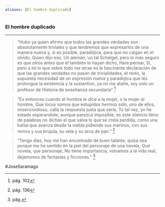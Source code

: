 ```yaml
---
aliases: [El hombre duplicado]
---
```


### El hombre duplicado
---

>"Hubo ya quien afirmo que todos las grandes verdades son absolutamente triviales y que tendremos que expresarlos de una manera nueva y, si es posible, paradójica, para que no caigan en el olvido, Quien dijo eso, Un alemán, un tal Schelgel, pero lo más seguro es que otros antes que él también lo hayan dicho, Hare pensar, Si, pero a mí lo que sobre todo me atrae es la fascinante declaración de que las grandes verdades no pasan de trivialidades, el resto, la supuesta necesidad de un expresión nueva y paradojica que les prolongue la existencia y la sustantivo, ya no me atañe, soy solo un profesor de Historia de enseñanza secundaria" [^1]

>"Es entonces cuando el hombre le dice a la mujer, o la mujer al hombre, Que locos somos que estupidos hermos sido, uno de ellos, misericordioso, calla la respuesta justa que sería, Tú tal vez, yo he estado esperandote, aunque parezca imposible, es este silencio lleno de palabras no dichas el que salva lo que se creía perdida, como una balsa que avanza desde la niebla pidiendo sus marinos, con sus remos y sus brújula, su vela y su arca de pan." [^2]

>"Tengo días, hoy me han encontrado de buen talante, quiza sea porque me he sentido en la piel del personaje de una novela, Que novela, que personaje, No tiene importancia, volvamos a la vida real, dejemonos de fantasías y ficciones." [^3]

[^1]: pág. 102
[^2]:pág. 136
[^3]: pág. 

#JoseSaramago 



